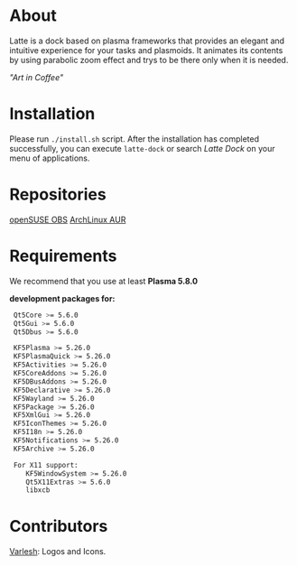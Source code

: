 About
=====
Latte is a dock based on plasma frameworks that provides an elegant and intuitive experience for your tasks and plasmoids. It animates its contents by using parabolic zoom effect and trys to be there only when it is needed.

*"Art in Coffee"*


Installation
============
Please run  ```./install.sh``` script.
After the installation has completed successfully, you can execute ```latte-dock``` or search *Latte Dock* on your menu of applications.

Repositories
===========

[openSUSE OBS](https://software.opensuse.org//download.html?project=home%3Aaudoban&package=latte-dock)
[ArchLinux AUR](https://aur.archlinux.org/packages/?O=0&SeB=nd&K=latte-dock&outdated=&SB=n&SO=a&PP=50&do_Search=Go)

Requirements
============
We recommend that you use at least **Plasma 5.8.0**

**development packages for:**
```bash
 Qt5Core >= 5.6.0
 Qt5Gui >= 5.6.0
 Qt5Dbus >= 5.6.0

 KF5Plasma >= 5.26.0
 KF5PlasmaQuick >= 5.26.0
 KF5Activities >= 5.26.0
 KF5CoreAddons >= 5.26.0
 KF5DBusAddons >= 5.26.0
 KF5Declarative >= 5.26.0
 KF5Wayland >= 5.26.0
 KF5Package >= 5.26.0
 KF5XmlGui >= 5.26.0
 KF5IconThemes >= 5.26.0
 KF5I18n >= 5.26.0
 KF5Notifications >= 5.26.0
 KF5Archive >= 5.26.0

 For X11 support:
    KF5WindowSystem >= 5.26.0
    Qt5X11Extras >= 5.6.0
    libxcb
```

Contributors
=============
[Varlesh](https://github.com/varlesh): Logos and Icons.
